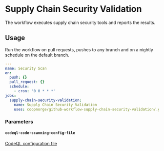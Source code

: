 # Supply Chain Security Validation

The workflow executes supply chain security tools and reports the results.

## Usage

Run the workflow on pull requests, pushes to any branch and on a nightly
schedule on the default branch.

```yaml
---
name: Security Scan
on:
  push: {}
  pull_request: {}
  schedule:
    - cron: '0 0 * * *'
jobs:
  supply-chain-security-validation:
    name: Supply Chain Security Validation
    uses: coopnorge/github-workflow-supply-chain-security-validation/.github/workflows/supply-chain-security-validation.yaml@main
```

### Parameters

#### `codeql-code-scanning-config-file`

[CodeQL configuration file](https://docs.github.com/en/code-security/code-scanning/automatically-scanning-your-code-for-vulnerabilities-and-errors/configuring-code-scanning#using-a-custom-configuration-file)